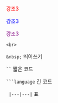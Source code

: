 <span style="color:red">강조3</span>

<span style="color:blue">강조3</span>

<span style="color:purple">강조3</span>

`<br>` 

`&nbsp;` 띄어쓰기

` `` ` 짧은 코드 

` ```language ` 긴 코드

` |---|---|` 표